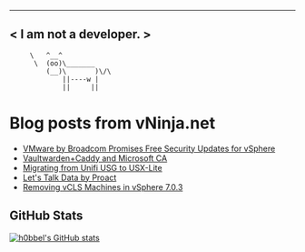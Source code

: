 
 ----------------------
< I am not a developer. >
 ----------------------
         \   ^__^ 
          \  (oo)\_______
             (__)\       )\/\
                 ||----w |
                 ||     ||
    

# Blog posts from vNinja.net
<!-- BLOG-POST-LIST:START -->
- [VMware by Broadcom Promises Free Security Updates for vSphere](https://vninja.net/2024/04/16/vmware-by-broadcom-promises-security-updates/)
- [Vaultwarden+Caddy and Microsoft CA](https://vninja.net/2024/03/06/vaultwarden-caddy-and-microsoft-ca/)
- [Migrating from Unifi USG to USX-Lite](https://vninja.net/2024/02/19/migrating-from-usg-to-usx-lite/)
- [Let&#39;s Talk Data by Proact](https://vninja.net/2024/01/26/lets-talk-data-proact/)
- [Removing vCLS Machines in vSphere 7.0.3](https://vninja.net/2023/12/30/removing-vcls-machines/)
<!-- BLOG-POST-LIST:END -->

## GitHub Stats
[![h0bbel's GitHub stats](https://github-readme-stats.vercel.app/api?username=h0bbel&count_private=true&show_icons=true&theme=dark)](https://github.com/anuraghazra/github-readme-stats)
